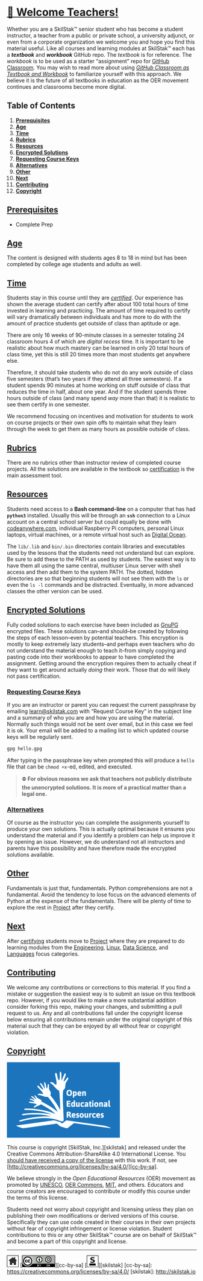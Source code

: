 # [🍎 Welcome Teachers!](/README.md)

Whether you are a SkilStak™ senior student who has become a student
instructor, a teacher from a public or private school, a university
adjunct, or even from a corporate organization we welcome you and
hope you find this material useful. Like all courses and
learning modules at SkilStak™ each has a ***textbook*** and ***workbook***
GitHub repo. The *textbook* is for reference. The *workbook* is to be
used as a starter “assignment” repo for [GitHub Classroom][classroom].
You may wish to read more about using [*GitHub Classroom as Textbook
and Workbook*][text-work] to familiarize yourself with this approach.
We believe it is the future of all textbooks in education as the
OER movement continues and classrooms become more digital.

[classroom]: http://classroom.github.com
[text-work]: https://blog.skilstak.io/github-as-text-book-and-work-book-828ffada9542#.etr9ts7me

## Table of Contents

1. [**Prerequisites**](#prerequisites)
2. [**Age**](#age)
3. [**Time**](#time)
4. [**Rubrics**](#rubrics)
5. [**Resources**](#resources)
6. [**Encrypted Solutions**](#encrypted-solutions)
 1. [**Requesting Course Keys**](#requesting-course-keys)
 2. [**Alternatives**](#alternatives)
7. [**Other**](#other)
8. [**Next**](#next)
9. [**Contributing**](#contributing)
10. [**Copyright**](#copyright)

## [Prerequisites](#table-of-contents)

* Complete Prep

## [Age](#table-of-contents)

The content is designed with students ages 8 to 18 in mind but has
been completed by college age students and adults as well.

## [Time](#table-of-contents)

Students stay in this course until they are
[*certified*](http://certify.skilstak.io).  Our experience has shown
the average student can certify after about 100 total hours of time
invested in learning and practicing. The amount of time required
to certify will vary dramatically between individuals and has more
to do with the amount of practice students get outside of class
than aptitude or age.

There are only 16 weeks of 90-minute classes in a semester totaling
24 classroom hours 4 of which are *digital recess* time. It is
important to be realistic about how much mastery can be learned in
only 20 total hours of class time, yet this is still 20 times more
than most students get anywhere else.

Therefore, it should take students who do not do any work outside of
class five semesters (that’s two years if they attend all three
semesters). If a student spends 90 minutes at home working on stuff
outside of class that reduces the time in half, about one year. And if
the student spends three hours outside of class (and many spend *way*
more than that) it is realistic to see them certify in one semester.

We recommend focusing on incentives and motivation for students to work
on course projects or their own spin offs to maintain what they
learn through the week to get them as many hours as possible outside
of class.

## [Rubrics](#table-of-contents)

There are no rubrics other than instructor review of completed
course projects. All the solutions are available in the textbook
so [certification](http://certify.skilstak.io) is the main assessment
tool.

## [Resources](#table-of-contents)

Students need access to a **Bash command-line** on a computer that has
had **`python3`** installed. Usually this will be through an **`ssh`**
connection to a Linux account on a central school server but could
equally be done with [codeanywhere.com](http://codeanywhere.com),
individual Raspberry Pi computers, personal Linux laptops, virtual
machines, or a remote virtual host such as [Digital
Ocean](http://digitalocean.com).

The `lib/.lib` and `bin/.bin` directories contain libraries and
executables used by the lessons that the students need not understand
but can explore. Be sure to add these to the PATH as used by students.
The easiest way is to have them all using the same central, multiuser
Linux server with shell access and then add them to the system PATH.
The dotted, hidden directories are so that beginning students will not
see them with the `ls` or even the `ls -l` commands and be distracted.
Eventually, in more advanced classes the other version can be used.

## [Encrypted Solutions](#table-of-contents)

Fully coded solutions to each exercise have been included as [GnuPG][]
encrypted files. These solutions can–and should–be created by
following the steps of each lesson–even by potential teachers. This
encryption is mostly to keep extremely lazy students–and perhaps
even teachers who do not understand the material enough to teach
it–from simply copying and pasting code into their workbooks to
appear to have completed the assignment. Getting around the encryption
requires them to actually cheat if they want to get around actually
*doing* their work. Those that do will likely not pass certification.

[GnuPG]: https://www.gnupg.org/

### [Requesting Course Keys](#table-of-contents)

If you are an instructor or parent you can request the current
passphrase by emailing [learn@skilstak.com](mailto:learn@skilstak.com)
with “Request Course Key” in the subject line and a summary of who
you are and how you are using the material. Normally such things
would not be sent over email, but in this case we feel it is ok.
Your email will be added to a mailing list to which updated course
keys will be regularly sent.

```sh
gpg hello.gpg
```

After typing in the passphrase key when prompted this will produce
a `hello` file that can be `chmod +x`-ed, edited, and executed.

> ⛔ **For obvious reasons we ask that teachers not publicly distribute
> the unencrypted solutions. It is more of a practical matter than
> a legal one.**

### [Alternatives](#table-of-contents)

Of course as the instructor you can complete the assignments yourself
to produce your own solutions. This is actually optimal because it
ensures you understand the material and if you identify a problem can
help us improve it by opening an issue. However, we do understand not
all instructors and parents have this possibility and have therefore
made the encrypted solutions available.

## [Other](#table-of-contents)

Fundamentals is just that, fundamentals. Python comprehensions are
not a fundamental. Avoid the tendency to lose focus on the advanced
elements of Python at the expense of the fundamentals. There will
be plenty of time to explore the rest in
[Project](http://project.skilstak.io) after they certify.

## [Next](#table-of-contents)

After [certifying](http://certify.skilstak.io) students move to
[Project](http://project.skilstak.io) where they are prepared to
do learning modules from the [Engineering](http://eng.skilstak.io),
[Linux](http://linux.skilstak.io), [Data Science](http://data.skilstak.io),
and [Languages](http://lang.skilstak.io) focus categories.

## [Contributing](#table-of-contents)

We welcome any contributions or corrections to this material. If
you find a mistake or suggestion the easiest way is to submit an
issue on this textbook repo. However, if you would like to make a
more substantial addition consider forking this repo, making your
changes, and submitting a pull request to us. Any and all contributions
fall under the copyright license below ensuring all contributions
remain under the original copyright of this material such that they
can be enjoyed by all without fear or copyright violation.

## [Copyright](#table-of-contents)

![oer](/assets/oer.png)

This course is copyright [SkilStak, Inc.][skilstak] and released
under the Creative Commons Attribution-ShareAlike 4.0 International
License. You [should have received a copy of the license](LICENSE.md)
with this work. If not, see
[http://creativecommons.org/licenses/by-sa/4.0/][cc-by-sa].

We believe strongly in the *Open Educational Resources* (OER)
movement as promoted by [UNESCO](http://www.unesco.org), [OER
Commons](https://www.oercommons.org/), [MIT](http://ocw.mit.edu),
and others. Educators and course creators are encouraged to contribute
or modify this course under the terms of this license.

Students need not worry about copyright and licensing unless they
plan on publishing their own modifications or derived versions of
this course. Specifically they can use code created in their courses
in their own projects without fear of copyright infringement or
license violation. Student contributions to this or any other
SkilStak™ course are on behalf of SkilStak™ and become a part of
this copyright and license.
 
---
[![home](/assets/home-bw.png)](/README.md)
[![cc-by-sa](/assets/cc-by-sa.png)][cc-by-sa]
[![skilstak](/assets/skilstak-logo-bw.png)][skilstak]
[cc-by-sa]: https://creativecommons.org/licenses/by-sa/4.0/
[skilstak]: http://skilstak.io

